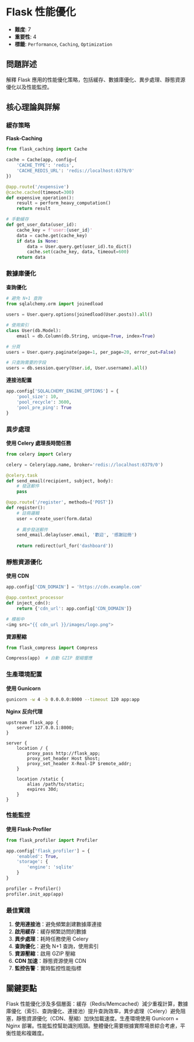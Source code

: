 # Flask 性能優化

- **難度**: 7
- **重要性**: 4
- **標籤**: `Performance`, `Caching`, `Optimization`

## 問題詳述

解釋 Flask 應用的性能優化策略，包括緩存、數據庫優化、異步處理、靜態資源優化以及性能監控。

## 核心理論與詳解

### 緩存策略

**Flask-Caching**
```python
from flask_caching import Cache

cache = Cache(app, config={
    'CACHE_TYPE': 'redis',
    'CACHE_REDIS_URL': 'redis://localhost:6379/0'
})

@app.route('/expensive')
@cache.cached(timeout=300)
def expensive_operation():
    result = perform_heavy_computation()
    return result

# 手動緩存
def get_user_data(user_id):
    cache_key = f'user:{user_id}'
    data = cache.get(cache_key)
    if data is None:
        data = User.query.get(user_id).to_dict()
        cache.set(cache_key, data, timeout=600)
    return data
```

### 數據庫優化

**查詢優化**
```python
# 避免 N+1 查詢
from sqlalchemy.orm import joinedload

users = User.query.options(joinedload(User.posts)).all()

# 使用索引
class User(db.Model):
    email = db.Column(db.String, unique=True, index=True)

# 分頁
users = User.query.paginate(page=1, per_page=20, error_out=False)

# 只查詢需要的字段
users = db.session.query(User.id, User.username).all()
```

**連接池配置**
```python
app.config['SQLALCHEMY_ENGINE_OPTIONS'] = {
    'pool_size': 10,
    'pool_recycle': 3600,
    'pool_pre_ping': True
}
```

### 異步處理

**使用 Celery 處理長時間任務**
```python
from celery import Celery

celery = Celery(app.name, broker='redis://localhost:6379/0')

@celery.task
def send_email(recipient, subject, body):
    # 發送郵件
    pass

@app.route('/register', methods=['POST'])
def register():
    # 註冊邏輯
    user = create_user(form.data)
    
    # 異步發送郵件
    send_email.delay(user.email, '歡迎', '感謝註冊')
    
    return redirect(url_for('dashboard'))
```

### 靜態資源優化

**使用 CDN**
```python
app.config['CDN_DOMAIN'] = 'https://cdn.example.com'

@app.context_processor
def inject_cdn():
    return {'cdn_url': app.config['CDN_DOMAIN']}

# 模板中
<img src="{{ cdn_url }}/images/logo.png">
```

**資源壓縮**
```python
from flask_compress import Compress

Compress(app)  # 自動 GZIP 壓縮響應
```

### 生產環境配置

**使用 Gunicorn**
```bash
gunicorn -w 4 -b 0.0.0.0:8000 --timeout 120 app:app
```

**Nginx 反向代理**
```nginx
upstream flask_app {
    server 127.0.0.1:8000;
}

server {
    location / {
        proxy_pass http://flask_app;
        proxy_set_header Host $host;
        proxy_set_header X-Real-IP $remote_addr;
    }
    
    location /static {
        alias /path/to/static;
        expires 30d;
    }
}
```

### 性能監控

**使用 Flask-Profiler**
```python
from flask_profiler import Profiler

app.config['flask_profiler'] = {
    'enabled': True,
    'storage': {
        'engine': 'sqlite'
    }
}

profiler = Profiler()
profiler.init_app(app)
```

### 最佳實踐

1. **使用連接池**：避免頻繁創建數據庫連接
2. **啟用緩存**：緩存頻繁訪問的數據
3. **異步處理**：耗時任務使用 Celery
4. **查詢優化**：避免 N+1 查詢，使用索引
5. **資源壓縮**：啟用 GZIP 壓縮
6. **CDN 加速**：靜態資源使用 CDN
7. **監控告警**：實時監控性能指標

## 關鍵要點

Flask 性能優化涉及多個層面：緩存（Redis/Memcached）減少重複計算，數據庫優化（索引、查詢優化、連接池）提升查詢效率，異步處理（Celery）避免阻塞，靜態資源優化（CDN、壓縮）加快加載速度。生產環境使用 Gunicorn + Nginx 部署。性能監控幫助識別瓶頸。整體優化需要根據實際場景綜合考慮，平衡性能和複雜度。
